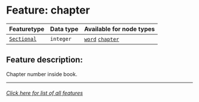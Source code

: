 # Feature: chapter

Featuretype | Data type | Available for node types
---  | --- | --- 
[`Sectional`](home.md#Sectional-features) | `integer`  | [`word`](wordnodefeatures.md#readme) [`chapter`](chapternodefeatures.md#readme)

## Feature description:  

Chapter number inside book.

---
###### [Click here for list of all features](home.md#readme)
